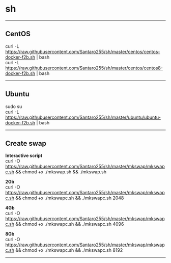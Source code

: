 # sh 

---
## CentOS
curl -L https://raw.githubusercontent.com/Santaro255/sh/master/centos/centos-docker-f2b.sh | bash \
curl -L https://raw.githubusercontent.com/Santaro255/sh/master/centos/centos8-docker-f2b.sh | bash

---
## Ubuntu
sudo su \
curl -L https://raw.githubusercontent.com/Santaro255/sh/master/ubuntu/ubuntu-docker-f2b.sh | bash

---
## Create swap
**Interactive script** \
curl -O https://raw.githubusercontent.com/Santaro255/sh/master/mkswap/mkswapc.sh && chmod +x ./mkswap.sh && ./mkswap.sh

**2Gb** \
curl -O https://raw.githubusercontent.com/Santaro255/sh/master/mkswap/mkswapc.sh && chmod +x ./mkswapc.sh && ./mkswapc.sh 2048

**4Gb** \
curl -O https://raw.githubusercontent.com/Santaro255/sh/master/mkswap/mkswapc.sh && chmod +x ./mkswapc.sh && ./mkswapc.sh 4096

**8Gb** \
curl -O https://raw.githubusercontent.com/Santaro255/sh/master/mkswap/mkswapc.sh && chmod +x ./mkswapc.sh && ./mkswapc.sh 8192

---